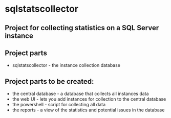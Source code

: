 # sqlstatscollector

## Project for collecting statistics on a SQL Server instance

## Project parts

- sqlstatscollector - the instance collection database

## Project parts to be created:

- the central database - a database that collects all instances data
- the web UI - lets you add instances for collection to the central database
- the powershell - script for collecting all data
- the reports - a view of the statistics and potential issues in the database
